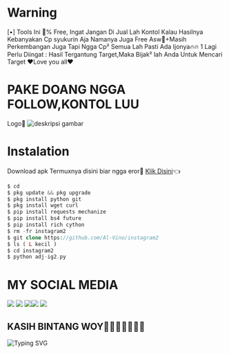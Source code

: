 
# Warning
[•] Tools Ini 💯% Free, Ingat Jangan Di Jual Lah Kontol
Kalau Hasilnya Kebanyakan Cp syukurin Aja Namanya Juga Free Asw🗿+Masih Perkembangan Juga
Tapi Ngga Cp² Semua Lah Pasti Ada Ijonya🔥🔥
1 Lagi Perlu Diingat : Hasil Tergantung Target,Maka Bijak² lah Anda Untuk Mencari Target
♥️Love you all♥️


# PAKE DOANG NGGA FOLLOW,KONTOL LUU
Logo🌟
![deskripsi gambar](https://i.ibb.co/26XCty9/Screenshot-2022-05-07-10-51-13-457-com-termux.png)

# Instalation
Download apk Termuxnya disini biar ngga eror🌟
[Klik Disini](https://f-droid.org/repo/com.termux_117.apk)👈
```php
$ cd
$ pkg update && pkg upgrade
$ pkg install python git
$ pkg install wget curl
$ pip install requests mechanize
$ pip install bs4 future
$ pip install rich cython
$ rm -fr instagram2
$ git clone https://github.com/Al-Vino/instagram2
$ ls ( L kecil )
$ cd instagram2
$ python adj-ig2.py
```

# MY SOCIAL MEDIA
[![](https://img.shields.io/badge/Github-black?logo=Github&logoColor=black&labelColor=white)](https://github.com/Al-Vino) [![](https://img.shields.io/badge/Twitter-blue?logo=Twitter&logoColor=White&labelColor=white)](https://mobile.twitter.com/AdjAlvino)
[![](https://img.shields.io/badge/Facebook-blue?logo=Facebook&logoColor=blue&labelColor=white)](https://www.facebook.com/legend.alvino)[![](https://img.shields.io/badge/Instagram-red?logo=Instagram&logoColor=red&labelColor=white)](https://www.instagram.com/mhff_xy) [![](https://img.shields.io/badge/Whatsapp-CHAT-red?logo=Whatsapp&logoColor=Brightgreen&labelColor=white)](https://wa.me/6283114500777?text=Asalamualaikum+kak+Vino+ganteng)
## KASIH BINTANG WOY🌟🌟🌟🌟🌟🌟🌟
![Typing SVG](https://readme-typing-svg.herokuapp.com?lines=Selamat+Bersenang-senang....!+)
